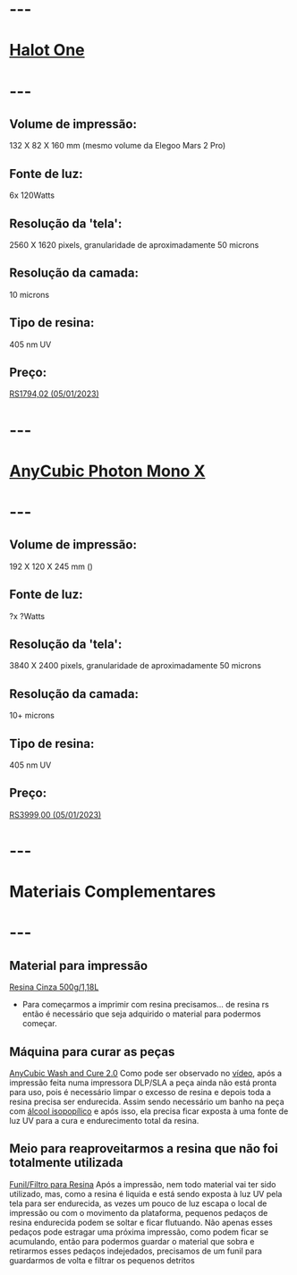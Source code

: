 # ---
# [Halot One][halot-specs]
# ---
## Volume de impressão:
132 X 82 X 160 mm (mesmo volume da Elegoo Mars 2 Pro)
## Fonte de luz:
6x 120Watts
## Resolução da 'tela':
2560 X 1620 pixels, granularidade  de aproximadamente 50 microns
## Resolução da camada:
10 microns
## Tipo de resina:
405 nm UV
## Preço:
[RS1794,02 (05/01/2023)][preco-halot]

# ---
# [AnyCubic Photon Mono X][photon-mono-x-specs]
# ---
## Volume de impressão:
192 X 120 X 245 mm ()
## Fonte de luz:
?x ?Watts
## Resolução da 'tela':
3840 X 2400 pixels, granularidade  de aproximadamente 50 microns
## Resolução da camada:
10+ microns
## Tipo de resina:
405 nm UV
## Preço:
[RS3999,00 (05/01/2023)][preco-photon-mono-x]

# ---
# Materiais Complementares
# ---

## Material para impressão
[Resina Cinza 500g/1,18L][preco-resina]
- Para começarmos a imprimir com resina precisamos... de resina rs então é necessário que seja adquirido o material para podermos começar.

## Máquina para curar as peças
[AnyCubic Wash and Cure 2.0][preco-wash-and-cure]
Como pode ser observado no [vídeo][impressao-resina-specs], após a impressão feita numa impressora DLP/SLA a peça ainda não está pronta para uso, pois é necessário limpar o excesso de resina e depois toda a resina precisa ser endurecida. Assim sendo necessário um banho na peça com [álcool isopopílico][preco-alcool-iso] e após isso, ela precisa ficar exposta à uma fonte de luz UV para a cura e endurecimento total da resina.

## Meio para reaproveitarmos a resina que não foi totalmente utilizada
[Funil/Filtro para Resina][preco-funil-filtro]
Após a impressão, nem todo material vai ter sido utilizado, mas, como a resina é liquida e está sendo exposta à luz UV pela tela para ser endurecida, as vezes um pouco de luz escapa o local de impressão ou com o movimento da plataforma, pequenos pedaços de resina endurecida podem se soltar e ficar flutuando. Não apenas esses pedaços pode estragar uma próxima impressão, como podem ficar se acumulando, então para podermos guardar o material que sobra e retirarmos esses pedaços indejedados, precisamos de um funil para guardarmos de volta e filtrar os pequenos detritos

[halot-specs]: https://all3dp.com/1/creality-halot-one-review-3d-printer-specs/
[preco-halot]: https://www.amazon.com.br/Impressora-Creality-RESINA-Halot-One-CL-60/dp/B09733ZZ13?__mk_pt_BR=%C3%85M%C3%85%C5%BD%C3%95%C3%91&crid=25NPO17M9AWC1&dchild=1&keywords=impressora+3d&qid=1631011144&s=computers&sprefix=Impressora+3,computers,337&sr=1-49&ufe=app_do:amzn1.fos.25548f35-0de7-44b3-b28e-0f56f3f96147&linkCode=sl1&tag=ricardoquecri-20&linkId=fba445097b2883ce6b78431a8d9c4797&language=pt_BR&ref_=as_li_ss_tl
[photon-mono-x-specs]: https://all3dp.com/1/anycubic-photon-mono-x-review-3d-printer-specs-2/
[preco-photon-mono-x]: https://produto.mercadolivre.com.br/MLB-1834871609-impressora-3d-anycubic-photon-mono-x-pronta-entrega-brasil-_JM?matt_tool=76735400&matt_word=&matt_source=google&matt_campaign_id=14303413823&matt_ad_group_id=125984298877&matt_match_type=&matt_network=g&matt_device=c&matt_creative=539354957013&matt_keyword=&matt_ad_position=&matt_ad_type=pla&matt_merchant_id=564247928&matt_product_id=MLB1834871609&matt_product_partition_id=1801766537504&matt_target_id=pla-1801766537504&gclid=CjwKCAiAh9qdBhAOEiwAvxIokwmHIo2L0QkvYrkam1kD3erxmODiXvwSmJsMJNCHYuzXNhTa1oDIoBoCl7sQAvD_BwE
[preco-wash-and-cure]: https://www.amazon.com.br/Anycubic-Wash-and-Cure-2-0/dp/B08JCSSTD5/ref=d_pd_day0_sccl_2_9/130-4263357-2179723?pd_rd_w=dHSOc&content-id=amzn1.sym.f8fbb395-09a0-46a4-a17c-8f7cd5155e6a&pf_rd_p=f8fbb395-09a0-46a4-a17c-8f7cd5155e6a&pf_rd_r=AMB5R0ERM2BANG7MQR4A&pd_rd_wg=yuXSf&pd_rd_r=b0f0ec54-da93-4b15-bb39-dc50a9956138&pd_rd_i=B08JCSSTD5&psc=1
[impressao-resina-specs]: https://www.youtube.com/watch?v=eZ0C7kOZ9lM&ab_channel=3DPrintAcademy-Impress%C3%A3o3DProeMaker
[preco-alcool-iso]: https://www.amazon.com.br/dp/B0BG6CSJ2W/ref=sspa_dk_detail_4?psc=1p13NParams&sp_csd=d2lkZ2V0TmFtZT1zcF9kZXRhaWwy&spLa=ZW5jcnlwdGVkUXVhbGlmaWVyPUEyMzk3U1ROTVZGV1lLJmVuY3J5cHRlZElkPUEwNDQzNzEzMk9KNDM2WUpJVTRBSyZlbmNyeXB0ZWRBZElkPUExMDM5NjQ3MlhWT0pRTjkySDAyTyZ3aWRnZXROYW1lPXNwX2RldGFpbDImYWN0aW9uPWNsaWNrUmVkaXJlY3QmZG9Ob3RMb2dDbGljaz10cnVl
[preco-resina]: https://www.amazon.com.br/Resina-3D-para-Impressora-Cinza/dp/B097TSB8CM/ref=d_pd_sbs_sccl_3_1/130-4263357-2179723?pd_rd_w=zOjP3&content-id=amzn1.sym.d5ffa5eb-c14b-4098-a3c1-e33e4cc20b5c&pf_rd_p=d5ffa5eb-c14b-4098-a3c1-e33e4cc20b5c&pf_rd_r=9KQ8NRMR9A2ZV65B21YP&pd_rd_wg=EaVcZ&pd_rd_r=aaa2e5d5-dd5c-4d7c-a19b-805529195f56&pd_rd_i=B097TSB8CM&th=1
[preco-funil-filtro]: https://www.amazon.com.br/inoxid%C3%A1vel-Sovol-filtro-l%C3%ADquido-impress%C3%A3o/dp/B094JD7T7V/ref=d_pd_day0_sccl_2_1/130-4263357-2179723?pd_rd_w=dHSOc&content-id=amzn1.sym.f8fbb395-09a0-46a4-a17c-8f7cd5155e6a&pf_rd_p=f8fbb395-09a0-46a4-a17c-8f7cd5155e6a&pf_rd_r=AMB5R0ERM2BANG7MQR4A&pd_rd_wg=yuXSf&pd_rd_r=b0f0ec54-da93-4b15-bb39-dc50a9956138&pd_rd_i=B094JD7T7V&psc=1
